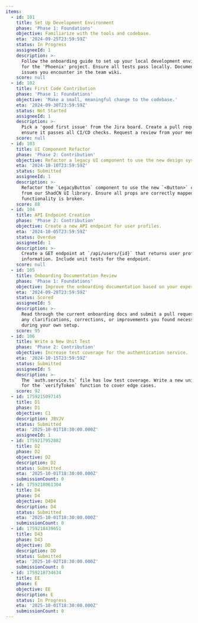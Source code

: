 ```yaml
---
items:
  - id: 101
    title: Set Up Development Environment
    phase: 'Phase 1: Foundations'
    objective: Familiarize with the tools and codebase.
    eta: '2024-09-25T23:59:59Z'
    status: In Progress
    assigneeId: 1
    description: >-
      Follow the onboarding guide to set up your local development environment
      for the 'Phoenix' project. Ensure all tests pass locally. Document any
      issues you encounter in the team wiki.
    score: null
  - id: 102
    title: First Code Contribution
    phase: 'Phase 1: Foundations'
    objective: 'Make a small, meaningful change to the codebase.'
    eta: '2024-09-30T23:59:59Z'
    status: Not Started
    assigneeId: 1
    description: >-
      Pick a 'good first issue' from the Jira board. Create a pull request, and
      ensure it passes all CI/CD checks. Request a review from your mentor.
    score: null
  - id: 103
    title: UI Component Refactor
    phase: 'Phase 2: Contribution'
    objective: Refactor a legacy UI component to use the new design system.
    eta: '2024-10-10T23:59:59Z'
    status: Submitted
    assigneeId: 1
    description: >-
      Refactor the `LegacyButton` component to use the new `<Button>` component
      from our ShadCN UI library. Ensure all props are correctly mapped and no
      functionality is broken.
    score: 88
  - id: 104
    title: API Endpoint Creation
    phase: 'Phase 2: Contribution'
    objective: Create a new API endpoint for user profiles.
    eta: '2024-10-05T23:59:59Z'
    status: Overdue
    assigneeId: 1
    description: >-
      Create a GET endpoint at `/api/users/{id}` that returns user profile
      information. Include unit tests for the endpoint.
    score: null
  - id: 105
    title: Onboarding Documentation Review
    phase: 'Phase 1: Foundations'
    objective: Improve the onboarding documentation based on your experience.
    eta: '2024-09-28T23:59:59Z'
    status: Scored
    assigneeId: 5
    description: >-
      Read through the current onboarding docs and submit a pull request with
      any clarifications, corrections, or improvements you found necessary
      during your own setup.
    score: 95
  - id: 106
    title: Write a New Unit Test
    phase: 'Phase 2: Contribution'
    objective: Increase test coverage for the authentication service.
    eta: '2024-10-15T23:59:59Z'
    status: Submitted
    assigneeId: 5
    description: >-
      The `auth.service.ts` file has low test coverage. Write a new unit test
      for the `verifyToken` function to cover edge cases.
    score: 92
  - id: 1759215097145
    title: D1
    phase: D1
    objective: C1
    description: JBVJV
    status: Submitted
    eta: '2025-10-01T18:30:00.000Z'
    assigneeId: 1
  - id: 1759217952882
    title: D2
    phase: D2
    objective: D2
    description: D2
    status: Submitted
    eta: '2025-10-01T18:30:00.000Z'
    submissionCount: 0
  - id: 1759218061304
    title: D4
    phase: D4
    objective: D4D4
    description: D4
    status: Submitted
    eta: '2025-10-01T18:30:00.000Z'
    submissionCount: 0
  - id: 1759218439651
    title: D43
    phase: D43
    objective: DD
    description: DD
    status: Submitted
    eta: '2025-10-02T18:30:00.000Z'
    submissionCount: 0
  - id: 1759218734634
    title: EE
    phase: E
    objective: EE
    description: E
    status: In Progress
    eta: '2025-10-01T18:30:00.000Z'
    submissionCount: 0
---
```



